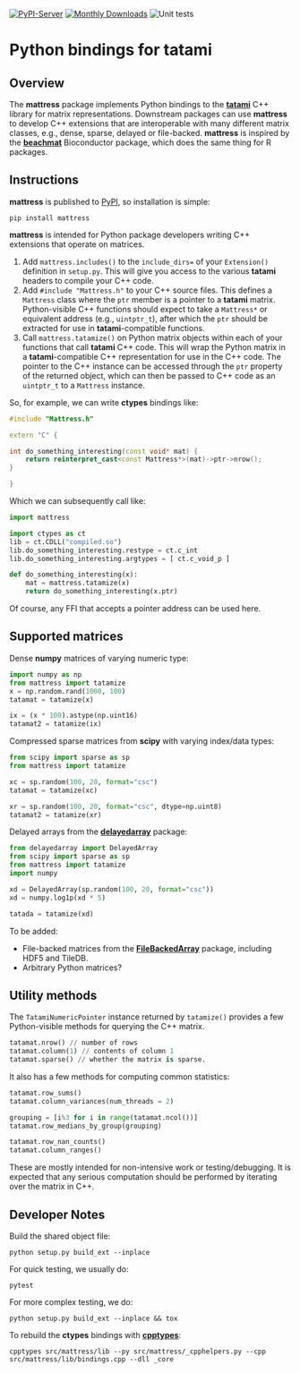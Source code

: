 <!-- These are examples of badges you might want to add to your README:
     please update the URLs accordingly

[![Built Status](https://api.cirrus-ci.com/github/<USER>/mattress.svg?branch=main)](https://cirrus-ci.com/github/<USER>/mattress)
[![ReadTheDocs](https://readthedocs.org/projects/mattress/badge/?version=latest)](https://mattress.readthedocs.io/en/stable/)
[![Coveralls](https://img.shields.io/coveralls/github/<USER>/mattress/main.svg)](https://coveralls.io/r/<USER>/mattress)
[![Conda-Forge](https://img.shields.io/conda/vn/conda-forge/mattress.svg)](https://anaconda.org/conda-forge/mattress)
[![Twitter](https://img.shields.io/twitter/url/http/shields.io.svg?style=social&label=Twitter)](https://twitter.com/mattress)
-->

[![PyPI-Server](https://img.shields.io/pypi/v/mattress.svg)](https://pypi.org/project/mattress/)
[![Monthly Downloads](https://static.pepy.tech/badge/mattress/month)](https://pepy.tech/project/mattress)
![Unit tests](https://github.com/BiocPy/mattress/actions/workflows/pypi-test.yml/badge.svg)

# Python bindings for tatami

## Overview

The **mattress** package implements Python bindings to the [**tatami**](https://github.com/tatami-inc) C++ library for matrix representations.
Downstream packages can use **mattress** to develop C++ extensions that are interoperable with many different matrix classes, e.g., dense, sparse, delayed or file-backed.
**mattress** is inspired by the [**beachmat**](https://bioconductor/packages/beachmat) Bioconductor package, which does the same thing for R packages.

## Instructions

**mattress** is published to [PyPI](https://pypi.org/project/mattress/), so installation is simple:

```shell
pip install mattress
```

**mattress** is intended for Python package developers writing C++ extensions that operate on matrices.

1. Add `mattress.includes()` to the `include_dirs=` of your `Extension()` definition in `setup.py`.
This will give you access to the various **tatami** headers to compile your C++ code.
2. Add `#include "Mattress.h"` to your C++ source files.
This defines a `Mattress` class where the `ptr` member is a pointer to a **tatami** matrix.
Python-visible C++ functions should expect to take a `Mattress*` or equivalent address (e.g., `uintptr_t`),
after which the `ptr` should be extracted for use in **tatami**-compatible functions.
3. Call `mattress.tatamize()` on Python matrix objects within each of your functions that call **tatami** C++ code.
This will wrap the Python matrix in a **tatami**-compatible C++ representation for use in the C++ code.
The pointer to the C++ instance can be accessed through the `ptr` property of the returned object,
which can then be passed to C++ code as an `uintptr_t` to a `Mattress` instance.

So, for example, we can write **ctypes** bindings like:

```cpp
#include "Mattress.h"

extern "C" {

int do_something_interesting(const void* mat) {
    return reinterpret_cast<const Mattress*>(mat)->ptr->nrow();
}

}
```

Which we can subsequently call like:

```python
import mattress

import ctypes as ct
lib = ct.CDLL("compiled.so")
lib.do_something_interesting.restype = ct.c_int
lib.do_something_interesting.argtypes = [ ct.c_void_p ]

def do_something_interesting(x):
    mat = mattress.tatamize(x)
    return do_something_interesting(x.ptr)
```

Of course, any FFI that accepts a pointer address can be used here.

## Supported matrices

Dense **numpy** matrices of varying numeric type:

```python
import numpy as np
from mattress import tatamize
x = np.random.rand(1000, 100)
tatamat = tatamize(x)

ix = (x * 100).astype(np.uint16)
tatamat2 = tatamize(ix)
```

Compressed sparse matrices from **scipy** with varying index/data types:

```python
from scipy import sparse as sp
from mattress import tatamize

xc = sp.random(100, 20, format="csc")
tatamat = tatamize(xc)

xr = sp.random(100, 20, format="csc", dtype=np.uint8)
tatamat2 = tatamize(xr)
```

Delayed arrays from the [**delayedarray**](https://github.com/BiocPy/DelayedArray) package:

```python
from delayedarray import DelayedArray
from scipy import sparse as sp
from mattress import tatamize
import numpy

xd = DelayedArray(sp.random(100, 20, format="csc"))
xd = numpy.log1p(xd * 5)

tatada = tatamize(xd)
```

To be added:

- File-backed matrices from the [**FileBackedArray**](https://github.com/BiocPy/FileBackedArray) package, including HDF5 and TileDB.
- Arbitrary Python matrices?

## Utility methods

The `TatamiNumericPointer` instance returned by `tatamize()` provides a few Python-visible methods for querying the C++ matrix.

```python
tatamat.nrow() // number of rows
tatamat.column(1) // contents of column 1
tatamat.sparse() // whether the matrix is sparse.
```

It also has a few methods for computing common statistics:

```python
tatamat.row_sums()
tatamat.column_variances(num_threads = 2)

grouping = [i%3 for i in range(tatamat.ncol())]
tatamat.row_medians_by_group(grouping)

tatamat.row_nan_counts()
tatamat.column_ranges()
```

These are mostly intended for non-intensive work or testing/debugging.
It is expected that any serious computation should be performed by iterating over the matrix in C++.

## Developer Notes

Build the shared object file:

```shell
python setup.py build_ext --inplace
```

For quick testing, we usually do:

```shell
pytest
```

For more complex testing, we do:

```shell
python setup.py build_ext --inplace && tox
```

To rebuild the **ctypes** bindings with [**cpptypes**](https://github.com/BiocPy/ctypes-wrapper):

```shell
cpptypes src/mattress/lib --py src/mattress/_cpphelpers.py --cpp src/mattress/lib/bindings.cpp --dll _core
```
